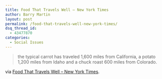 ```yaml
---
title: Food That Travels Well — New York Times
author: Barry Martin
layout: post
permalink: /food-that-travels-well-new-york-times/
dsq_thread_id:
  - 43477870
categories:
  - Social Issues
---
```

> the typical carrot has traveled 1,600 miles from California, a potato 1,200 miles from Idaho and a chuck roast 600 miles from Colorado.

via [Food That Travels Well &#8211; New York Times][1].

 [1]: http://www.nytimes.com/2007/08/06/opinion/06mcwilliams.html
